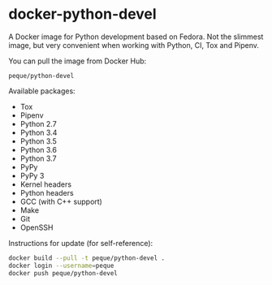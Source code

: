 docker-python-devel
===================

A Docker image for Python development based on Fedora. Not the slimmest image,
but very convenient when working with Python, CI, Tox and Pipenv.

You can pull the image from Docker Hub:

```
peque/python-devel
```

Available packages:

- Tox
- Pipenv
- Python 2.7
- Python 3.4
- Python 3.5
- Python 3.6
- Python 3.7
- PyPy
- PyPy 3
- Kernel headers
- Python headers
- GCC (with C++ support)
- Make
- Git
- OpenSSH

Instructions for update (for self-reference):

```bash
docker build --pull -t peque/python-devel .
docker login --username=peque
docker push peque/python-devel
```
